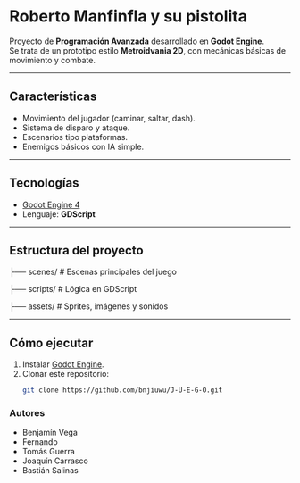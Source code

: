 # Roberto Manfinfla y su pistolita

Proyecto de **Programación Avanzada** desarrollado en **Godot Engine**.  
Se trata de un prototipo estilo **Metroidvania 2D**, con mecánicas básicas de movimiento y combate.

---

## Características
- Movimiento del jugador (caminar, saltar, dash).
- Sistema de disparo y ataque.
- Escenarios tipo plataformas.
- Enemigos básicos con IA simple.

---

## Tecnologías
- [Godot Engine 4](https://godotengine.org/)  
- Lenguaje: **GDScript**

---

## Estructura del proyecto
├── scenes/ # Escenas principales del juego

├── scripts/ # Lógica en GDScript

├── assets/ # Sprites, imágenes y sonidos


---

## Cómo ejecutar
1. Instalar [Godot Engine](https://godotengine.org/download).
2. Clonar este repositorio:
   ```bash
   git clone https://github.com/bnjiuwu/J-U-E-G-O.git

### Autores 
- Benjamín Vega
- Fernando
- Tomás Guerra
- Joaquín Carrasco
- Bastián Salinas 
